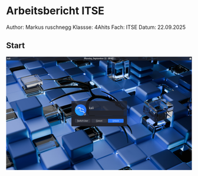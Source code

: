 # Arbeitsbericht ITSE

Author: Markus ruschnegg
Klassse: 4Ahits
Fach: ITSE
Datum: 22.09.2025


## Start

![Kali Linux](img/Kali-Linux.png)




